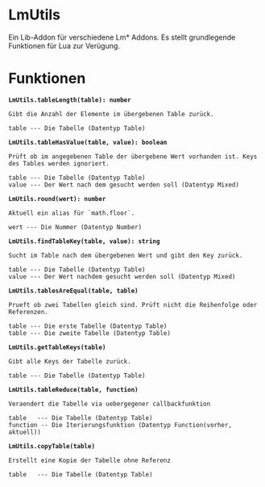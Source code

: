 LmUtils
============

Ein Lib-Addon für verschiedene Lm* Addons. Es stellt grundlegende Funktionen für Lua zur Verügung.


Funktionen
===========

**`LmUtils.tableLength(table): number`**

    Gibt die Anzahl der Elemente im übergebenen Table zurück.

    table --- Die Tabelle (Datentyp Table)

**`LmUtils.tableHasValue(table, value): boolean`**

    Prüft ob im angegebenen Table der übergebene Wert vorhanden ist. Keys des Tables werden ignoriert.

    table --- Die Tabelle (Datentyp Table)
    value --- Der Wert nach dem gesucht werden soll (Datentyp Mixed)

**`LmUtils.round(wert): number`**

    Aktuell ein alias für `math.floor`.

    wert --- Die Nummer (Datentyp Number)

**`LmUtils.findTableKey(table, value): string`**
    
    Sucht im Table nach dem übergebenen Wert und gibt den Key zurück.

    table --- Die Tabelle (Datentyp Table)
    value --- Der Wert nachdem gesucht werden soll (Datentyp Mixed)

**`LmUtils.tablesAreEqual(table, table)`**

    Prueft ob zwei Tabellen gleich sind. Prüft nicht die Reihenfolge oder Referenzen.

    table --- Die erste Tabelle (Datentyp Table)
    table --- Die zweite Tabelle (Datentyp Table)

**`LmUtils.getTableKeys(table)`**

    Gibt alle Keys der Tabelle zurück.

    table --- Die Tabelle (Datentyp Table)

**`LmUtils.tableReduce(table, function)`**

    Veraendert die Tabelle via uebergegener callbackfunktion

    table   --- Die Tabelle (Datentyp Table)
    function -- Die Iterierungsfunktion (Datentyp Function(vorher, aktuell))

**`LmUtils.copyTable(table)`**

    Erstellt eine Kopie der Tabelle ohne Referenz

    table   --- Die Tabelle (Datentyp Table)